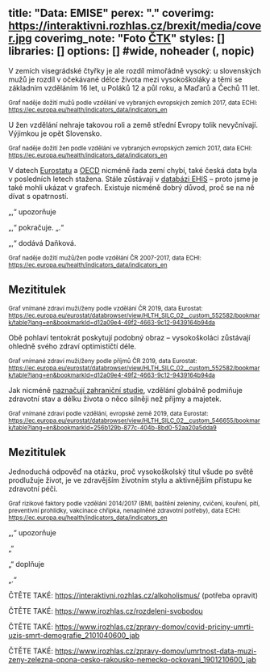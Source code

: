 title: "Data: EMISE"
perex: "."
coverimg: https://interaktivni.rozhlas.cz/brexit/media/cover.jpg
coverimg_note: "Foto <a href='https://ctk.cz'>ČTK</a>"
styles: []
libraries: []
options: [] #wide, noheader (, nopic)
---
V zemích visegrádské čtyřky je ale rozdíl mimořádně vysoký: u slovenských mužů je rozdíl v očekávané délce života mezi vysokoškoláky a těmi se základním vzděláním 16 let, u Poláků 12 a půl roku, a Maďarů a Čechů 11 let.

<small>Graf naděje dožití mužů podle vzdělání ve vybraných evropských zemích 2017, data ECHI: https://ec.europa.eu/health/indicators_data/indicators_en</small>

U žen vzdělání nehraje takovou roli a země střední Evropy tolik nevyčnívají. Výjimkou je opět Slovensko.

<small>Graf naděje dožití žen podle vzdělání ve vybraných evropských zemích 2017, data ECHI: https://ec.europa.eu/health/indicators_data/indicators_en</small>

V datech [Eurostatu]() a [OECD]() nicméně řada zemí chybí, také česká data byla v posledních letech stažena. Stále zůstávají v [databázi EHIS]() – proto jsme je také mohli ukázat v grafech. Existuje nicméně dobrý důvod, proč se na ně dívat s opatrností.

„,“ upozorňuje 

„,“ pokračuje. „.“

„,“ dodává Daňková.

<small>Graf naděje dožití mužů/žen podle vzdělání ČR 2007-2017, data ECHI: https://ec.europa.eu/health/indicators_data/indicators_en</small>

## Mezititulek


<small>Graf vnímané zdraví muži/ženy podle vzdělání ČR 2019, data Eurostat: https://ec.europa.eu/eurostat/databrowser/view/HLTH_SILC_02__custom_552582/bookmark/table?lang=en&bookmarkId=d12a09e4-49f2-4663-9c12-9439164b94da</small>

Obě pohlaví tentokrát poskytují podobný obraz – vysokoškoláci zůstávají ohledně svého zdraví optimističtí déle.

<small>Graf vnímané zdraví muži/ženy podle příjmů ČR 2019, data Eurostat: https://ec.europa.eu/eurostat/databrowser/view/HLTH_SILC_02__custom_552582/bookmark/table?lang=en&bookmarkId=d12a09e4-49f2-4663-9c12-9439164b94da</small>

Jak nicméně [naznačují zahraniční studie](), vzdělání globálně podmiňuje zdravotní stav a délku života o něco silněji než příjmy a majetek.

<small>Graf vnímané zdraví podle vzdělání, evropské země 2019, data Eurostat: https://ec.europa.eu/eurostat/databrowser/view/HLTH_SILC_02__custom_546655/bookmark/table?lang=en&bookmarkId=256b129b-877c-404b-8bd0-52aa20a5dda9</small>

## Mezititulek

Jednoduchá odpověď na otázku, proč vysokoškolský titul všude po světě prodlužuje život, je ve zdravějším životním stylu a aktivnějším přístupu ke zdravotní péči.

<small>Graf rizikové faktory podle vzdělání 2014/2017 (BMI, baštění zeleniny, cvičení, kouření, pití, preventivní prohlídky, vakcinace chřipka, nenaplněné zdravotní potřeby), data ECHI: https://ec.europa.eu/health/indicators_data/indicators_en</small>

„,“ upozorňuje 

„“

„“ doplňuje

„.“

ČTĚTE TAKÉ: https://interaktivni.rozhlas.cz/alkoholismus/ (potřeba opravit)

ČTĚTE TAKÉ: https://www.irozhlas.cz/rozdeleni-svobodou  

ČTĚTE TAKÉ: https://www.irozhlas.cz/zpravy-domov/covid-priciny-umrti-uzis-smrt-demografie_2101040600_jab  

ČTĚTE TAKÉ: https://www.irozhlas.cz/zpravy-domov/umrtnost-data-muzi-zeny-zelezna-opona-cesko-rakousko-nemecko-ockovani_1901210600_jab 